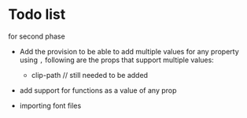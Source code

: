 # Todo list

for second phase

- Add the provision to be able to add multiple values for any property using `,`
  following are the props that support multiple values:
  - clip-path // still needed to be added

- add support for functions as a value of any prop

- importing font files
